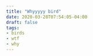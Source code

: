 ```yaml
---
title: "Whyyyyy bird"
date: 2020-03-28T07:54:05-04:00
draft: false
tags:
- birds
- wtf
- why
---
```

